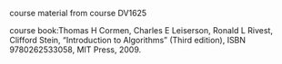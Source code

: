course material from course DV1625

course book:Thomas H Cormen, Charles E Leiserson, Ronald L Rivest, Clifford Stein, “Introduction to Algorithms” (Third
edition), ISBN 9780262533058, MIT Press, 2009.
